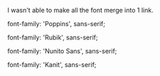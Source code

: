 
I wasn't able to make all the font merge into 1 link.




<link href="https://fonts.googleapis.com/css2?family=Poppins:wght@100;200;300;400;500;600;700;800&display=swap" rel="stylesheet"> 
<link href="https://fonts.googleapis.com/css2?family=Rubik:wght@300;400;500;600;700;800&display=swap" rel="stylesheet"> 
<link href="https://fonts.googleapis.com/css2?family=Nunito+Sans:wght@200;300;400;600;700;800;900&display=swap" rel="stylesheet"> 
<link href="https://fonts.googleapis.com/css2?family=Kanit:wght@100;200;300;400;500;600;700;800&display=swap" rel="stylesheet"> 


font-family: 'Poppins',
sans-serif;

font-family: 'Rubik',
sans-serif;

font-family: 'Nunito Sans',
sans-serif;

font-family: 'Kanit',
sans-serif;

